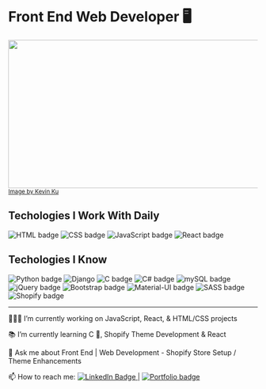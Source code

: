 <h1>Front End Web Developer 🖥</h1> 


<a href="https://lyolayale.github.io/portfolio/"><img src="https://images.unsplash.com/photo-1506452819137-0422416856b8?ixlib=rb-4.0.3&ixid=MnwxMjA3fDB8MHxzZWFyY2h8OTV8fHdlYiUyMGRldmVsb3BtZW50fGVufDB8fDB8fA%3D%3D&auto=format&fit=crop&w=800&q=60" style="height: 300px; width: 1200px; object-fit: cover"></a>
<small><a href="https://unsplash.com/@ikukevk">Image by Kevin Ku</a></small>

<h2>Techologies I Work With Daily</h2>
<p>
<img src="https://img.shields.io/badge/HTML5-E34F26?style=for-the-badge&logo=html5&logoColor=white" alt="HTML badge"/> 
<img src="https://img.shields.io/badge/CSS3-1572B6?style=for-the-badge&logo=css3&logoColor=white" alt="CSS badge"/> 
<img src="https://img.shields.io/badge/JavaScript-F7DF1E?style=for-the-badge&logo=javascript&logoColor=black" alt="JavaScript badge"/> 
<img src="https://img.shields.io/badge/React-20232A?style=for-the-badge&logo=react&logoColor=61DAFB" alt="React badge"/>
</p>

<h2>Techologies I Know</h2>
<p>
<img src="https://img.shields.io/badge/Python-3776AB?style=for-the-badge&logo=python&logoColor=white" alt="Python badge"/> 
<img src="https://img.shields.io/badge/Django-092E20?style=for-the-badge&logo=django&logoColor=white" alt="Django"/>  
<img src="https://img.shields.io/badge/C-00599C?style=for-the-badge&logo=c&logoColor=white" alt="C badge"/> 
<img src="https://img.shields.io/badge/C%23-239120?style=for-the-badge&logo=c-sharp&logoColor=white" alt="C# badge"/> 
<img src="https://img.shields.io/badge/MySQL-00000F?style=for-the-badge&logo=mysql&logoColor=white" alt="mySQL badge"/>    
<img src="https://img.shields.io/badge/jQuery-0769AD?style=for-the-badge&logo=jquery&logoColor=white" alt="jQuery badge"/>     
<img src="https://img.shields.io/badge/Bootstrap-563D7C?style=for-the-badge&logo=bootstrap&logoColor=white" alt="Bootstrap badge"/>
<img src="https://img.shields.io/badge/Material--UI-0081CB?style=for-the-badge&logo=material-ui&logoColor=white" alt="Material-UI badge"/>
<img src="https://img.shields.io/badge/Sass-CC6699?style=for-the-badge&logo=sass&logoColor=white" alt="SASS badge"/>
<img src="https://img.shields.io/badge/shopify-8DB543?style=for-the-badge&logo=Shopify&logoColor=white" alt="Shopify badge"/>
</p>


<hr/>

<p>🧑🏻‍💻 I’m currently working on JavaScript, React, & HTML/CSS projects</p>
<p>📚 I’m currently learning C 💾, Shopify Theme Development & React</p>
<p>💬 Ask me about Front End | Web Development - Shopify Store Setup / Theme Enhancements</p>
<p>📫 How to reach me: <a href="https://www.linkedin.com/in/eric-mckee-dev/">
    <img src="https://img.shields.io/badge/LinkedIn-blue?style=for-the-badge&logo=linkedin&logoColor=white" alt="LinkedIn Badge"/>
  </a> | <a href="https://lyolayale.github.io/portfolio/" target="_blank"> <img src="https://img.shields.io/badge/-PORTFOLIO-lightgrey style="height: 1rem" alt="Portfolio badge"/></a></p>



